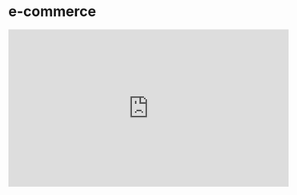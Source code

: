 # e-commerce

<iframe width="560" height="315" src="https://www.youtube.com/embed/36jRXMsIFuA" frameborder="0" allow="accelerometer; autoplay; encrypted-media; gyroscope; picture-in-picture" allowfullscreen></iframe>